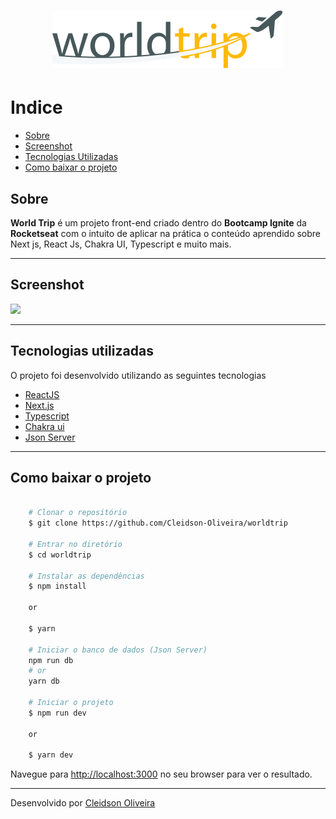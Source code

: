 <h1 align="center">
    <img src="public/logo.svg">
</h1>

# Indice

* [Sobre](#sobre)
* [Screenshot](#screenshot)
* [Tecnologias Utilizadas](#tecnologias-utilizadas)
* [Como baixar o projeto](#como-baixar-o-projeto)

## Sobre

**World Trip** é um projeto front-end criado dentro do **Bootcamp Ignite** da **Rocketseat** com o intuito de aplicar na prática o conteúdo aprendido sobre Next js, React Js, Chakra UI, Typescript e muito mais.

---

## Screenshot

<img src="public/screenshot.gif" />

---

## Tecnologias utilizadas

O projeto foi desenvolvido utilizando as seguintes tecnologias

- [ReactJS](https://reactjs.org)
- [Next.js](https://nextjs.org/)
- [Typescript](https://www.typescriptlang.org/)
- [Chakra ui](https://chakra-ui.com/getting-started)
- [Json Server](https://github.com/typicode/json-server)
    
---

## Como baixar o projeto

```bash

    # Clonar o repositório
    $ git clone https://github.com/Cleidson-Oliveira/worldtrip

    # Entrar no diretório
    $ cd worldtrip

    # Instalar as dependências
    $ npm install

    or

    $ yarn

    # Iniciar o banco de dados (Json Server)
    npm run db
    # or
    yarn db

    # Iniciar o projeto
    $ npm run dev
    
    or

    $ yarn dev
```

Navegue para [http://localhost:3000](http://localhost:3000) no seu browser para ver o resultado.

---

Desenvolvido por [Cleidson Oliveira](https://github.com/Cleidson-Oliveira)